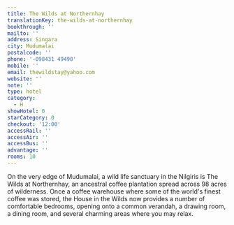 ```yaml
---
title: The Wilds at Northernhay
translationKey: the-wilds-at-northernhay
bookthrough: ''
mailto: ''
address: Singara
city: Mudumalai
postalcode: ''
phone: '-098431 49490'
mobile: ''
email: thewildstay@yahoo.com
website: ''
note: ''
type: hotel
category:
  - H
showHotel: 0
starCategory: 0
checkout: '12:00'
accessRail: ''
accessAir: ''
accessBus: ''
advantage: ''
rooms: 10
---
```

On the very edge of Mudumalai, a wild life sanctuary in the Nilgiris is The Wilds at Northernhay, an ancestral coffee plantation spread across 98 acres of wilderness.     Once a coffee warehouse where some of the world's finest coffee was stored, the House in the Wilds now provides a number of comfortable bedrooms, opening onto a common verandah, a drawing room, a dining room, and several charming areas where you may relax.